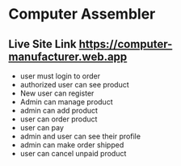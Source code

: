 # Computer Assembler
## Live Site Link   https://computer-manufacturer.web.app
* user must login to order
* authorized user can see product
* New user can register
* Admin can manage product
* admin can add product
* user can order product
* user can pay
* admin and user can see their profile
* admin can make order shipped
* user can cancel unpaid product

